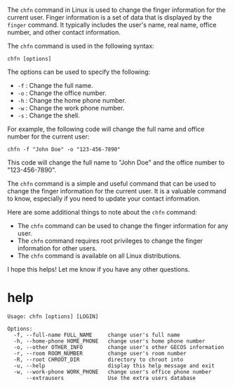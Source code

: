 # 

The `chfn` command in Linux is used to change the finger information for the current user. Finger information is a set of data that is displayed by the `finger` command. It typically includes the user's name, real name, office number, and other contact information.

The `chfn` command is used in the following syntax:

```
chfn [options]
```

The options can be used to specify the following:

* `-f` : Change the full name.
* `-o` : Change the office number.
* `-h` : Change the home phone number.
* `-w` : Change the work phone number.
* `-s` : Change the shell.

For example, the following code will change the full name and office number for the current user:

```
chfn -f "John Doe" -o "123-456-7890"
```

This code will change the full name to "John Doe" and the office number to "123-456-7890".

The `chfn` command is a simple and useful command that can be used to change the finger information for the current user. It is a valuable command to know, especially if you need to update your contact information.

Here are some additional things to note about the `chfn` command:

* The `chfn` command can be used to change the finger information for any user.
* The `chfn` command requires root privileges to change the finger information for other users.
* The `chfn` command is available on all Linux distributions.

I hope this helps! Let me know if you have any other questions.
# help

```
Usage: chfn [options] [LOGIN]

Options:
  -f, --full-name FULL_NAME     change user's full name
  -h, --home-phone HOME_PHONE   change user's home phone number
  -o, --other OTHER_INFO        change user's other GECOS information
  -r, --room ROOM_NUMBER        change user's room number
  -R, --root CHROOT_DIR         directory to chroot into
  -u, --help                    display this help message and exit
  -w, --work-phone WORK_PHONE   change user's office phone number
      --extrausers              Use the extra users database
```
